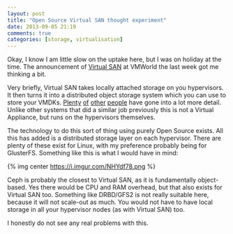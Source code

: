 ```yaml
---
layout: post
title: "Open Source Virtual SAN thought experiment"
date: 2013-09-05 21:19
comments: true
categories: [storage, virtualisation]
---
```

Okay, I know I am little slow on the uptake here, but I was on holiday at the time. The announcement of [Virtual SAN](https://www.vmware.com/products/virtual-san/) at VMWorld the last week got me thinking a bit. 
<!-- more -->

Very briefly, Virtual SAN takes locally attached storage on you hypervisors. It then turns it into a distributed object storage system which you can use to store your VMDKs. [Plenty](https://www.yellow-bricks.com/2013/09/05/how-do-you-know-where-an-object-is-located-with-virtual-san/) [of](https://www.computerweekly.com/news/2240166057/VMware-Virtual-SAN-vision-to-disrupt-storage-paradigm) [other](https://chucksblog.emc.com/chucks_blog/2013/08/considering-vsan.html) [people](https://architecting.it/2013/08/29/reflections-on-vmworld-2013/) have gone into a lot more detail. Unlike other systems that did a similar job previously this is not a Virtual Appliance, but runs on the hypervisors themselves.

The technology to do this sort of thing using purely Open Source exists. All this has added is a distributed storage layer on each hypervisor. There are plenty of these exist for Linux, with my preference probably being for GlusterFS. Something like this is what I would have in mind:

{% img center https://i.imgur.com/NHYdf78.png %}

Ceph is probably the closest to Virtual SAN, as it is fundamentally object-based. Yes there would be CPU and RAM overhead, but that also exists for Virtual SAN too. Something like DRBD/GFS2 is not really suitable here, because it will not scale-out as much. You would not have to have local storage in all your hypervisor nodes (as with Virtual SAN) too.

I honestly do not see any real problems with this.
